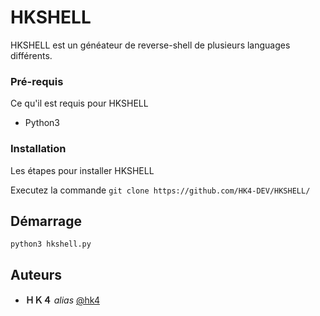 # HKSHELL

HKSHELL est un généateur de reverse-shell de plusieurs languages différents.  

### Pré-requis

Ce qu'il est requis pour HKSHELL

- Python3

### Installation

Les étapes pour installer HKSHELL


Executez la commande ``git clone https://github.com/HK4-DEV/HKSHELL/``

## Démarrage

``python3 hkshell.py``

## Auteurs
* **ＨＫ４** _alias_ [@hk4](https://gist.github.com/HK4-DEV)
